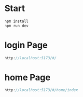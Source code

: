# Start

```js
npm install
npm run dev
```

# login Page

```js
http://localhost:5173/#/


```

# home Page

```js
http://localhost:5173/#/home/index
```
